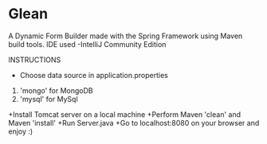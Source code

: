 Glean
=====
A Dynamic Form Builder made with the Spring Framework using Maven build tools.
IDE used -IntelliJ Community Edition

INSTRUCTIONS
+ Choose data source in application.properties
<ol>
<li>'mongo' for MongoDB</li>
<li>'mysql' for MySql</li>
</ol>
+Install Tomcat server on a local machine
+Perform Maven 'clean' and Maven 'install'
+Run Server.java
+Go to localhost:8080 on your browser and enjoy :)




